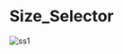 # Size_Selector


![ss1](https://github.com/Rabby3075/sizeSelector/assets/65245815/2dc6d77d-961d-435b-8391-76081cd72c58)
